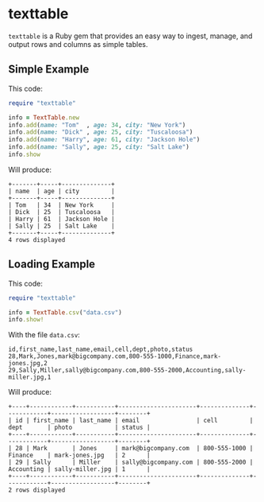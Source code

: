 # texttable

`texttable` is a Ruby gem that provides an easy way to ingest, manage, and output rows and columns as simple tables.

## Simple Example

This code:

```ruby
require "texttable"

info = TextTable.new
info.add(name: "Tom"  , age: 34, city: "New York")
info.add(name: "Dick" , age: 25, city: "Tuscaloosa")
info.add(name: "Harry", age: 61, city: "Jackson Hole")
info.add(name: "Sally", age: 25, city: "Salt Lake")
info.show
```

Will produce:

```text
+-------+-----+--------------+
| name  | age | city         |
+-------+-----+--------------+
| Tom   | 34  | New York     |
| Dick  | 25  | Tuscaloosa   |
| Harry | 61  | Jackson Hole |
| Sally | 25  | Salt Lake    |
+-------+-----+--------------+
4 rows displayed
```

## Loading Example

This code:

```ruby
require "texttable"

info = TextTable.csv("data.csv")
info.show!
```

With the file `data.csv`:

```csv
id,first_name,last_name,email,cell,dept,photo,status
28,Mark,Jones,mark@bigcompany.com,800-555-1000,Finance,mark-jones.jpg,2
29,Sally,Miller,sally@bigcompany.com,800-555-2000,Accounting,sally-miller.jpg,1
```

Will produce:

```text
+----+------------+-----------+----------------------+--------------+------------+------------------+--------+
| id | first_name | last_name | email                | cell         | dept       | photo            | status |
+----+------------+-----------+----------------------+--------------+------------+------------------+--------+
| 28 | Mark       | Jones     | mark@bigcompany.com  | 800-555-1000 | Finance    | mark-jones.jpg   | 2      |
| 29 | Sally      | Miller    | sally@bigcompany.com | 800-555-2000 | Accounting | sally-miller.jpg | 1      |
+----+------------+-----------+----------------------+--------------+------------+------------------+--------+
2 rows displayed
```
